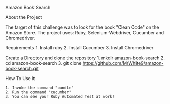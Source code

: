 Amazon Book Search

About the Project 

The target of this challenge was to look for the book "Clean Code" on the Amazon Store. The project uses: Ruby, Selenium-Webdriver, Cucumber and Chromedriver.

Requirements
    1. Install ruby
    2. Install Cucumber
    3. Install Chromedriver

Create a Directory and clone the repository
    1. mkdir amazon-book-search
    2. cd amazon-book-search
    3. git clone https://github.com/MrWhite9/amazon-book-search.git

How To Use It

    1. Invoke the command "bundle"
    2. Run the command "cucumber"
    3. You can see your Ruby Automated Test at work!